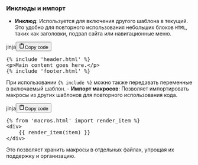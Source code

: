 <h3>Инклюды и импорт</h3>
<!--{% raw %}-->
<ul>
<li><strong>Инклюд</strong>: Используется для включения другого шаблона в текущий.
Это удобно для повторного использования небольших блоков <code>HTML</code>,
таких как заголовки, подвал сайта или навигационные меню.</li>
</ul>
<div class="code_element"><div class="lang_line"><text>jinja</text><button class="copy_code_button" onclick="CopyCode(this)"><svg style="width: 1.2em;height: 1.2em;" aria-hidden="true" xmlns="http://www.w3.org/2000/svg" fill="none" viewBox="0 0 24 24"><path stroke="currentColor" stroke-linecap="round" stroke-linejoin="round" stroke-width="2" d="M15 4h3a1 1 0 0 1 1 1v15a1 1 0 0 1-1 1H6a1 1 0 0 1-1-1V5a1 1 0 0 1 1-1h3m0 3h6m-5-4v4h4V3h-4Z"/></svg><text>Copy code</text></button></div><div class="code"><div class="highlight"><pre><span></span><span class="cp">{%</span> <span class="k">include</span> <span class="s1">&#39;header.html&#39;</span> <span class="cp">%}</span>
<span class="x">&lt;p&gt;Main content goes here.&lt;/p&gt;</span>
<span class="cp">{%</span> <span class="k">include</span> <span class="s1">&#39;footer.html&#39;</span> <span class="cp">%}</span>
</pre></div></div></div>
<p>При использовании <code>{% include %}</code> можно также передавать переменные в включаемый шаблон.
  - <strong>Импорт макросов</strong>: Позволяет импортировать макросы из других шаблонов для повторного использования кода.</p>
<div class="code_element"><div class="lang_line"><text>jinja</text><button class="copy_code_button" onclick="CopyCode(this)"><svg style="width: 1.2em;height: 1.2em;" aria-hidden="true" xmlns="http://www.w3.org/2000/svg" fill="none" viewBox="0 0 24 24"><path stroke="currentColor" stroke-linecap="round" stroke-linejoin="round" stroke-width="2" d="M15 4h3a1 1 0 0 1 1 1v15a1 1 0 0 1-1 1H6a1 1 0 0 1-1-1V5a1 1 0 0 1 1-1h3m0 3h6m-5-4v4h4V3h-4Z"/></svg><text>Copy code</text></button></div><div class="code"><div class="highlight"><pre><span></span><span class="cp">{%</span> <span class="k">from</span> <span class="s1">&#39;macros.html&#39;</span> <span class="k">import</span> <span class="nv">render_item</span> <span class="cp">%}</span>
<span class="x">&lt;div&gt;</span>
<span class="x">    </span><span class="cp">{{</span> <span class="nv">render_item</span><span class="o">(</span><span class="nv">item</span><span class="o">)</span> <span class="cp">}}</span>
<span class="x">&lt;/div&gt;</span>
</pre></div></div></div>
<p>Это позволяет хранить макросы в отдельных файлах, упрощая их поддержку и организацию.</p>
<!--{% endraw %}-->